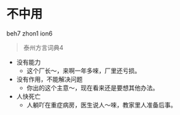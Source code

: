 # 不中用
beh7 zhon1 ion6
> 泰州方言词典4
- 没有能力
  - 这个厂长～，来啊一年多唻，厂里还亏损。
- 没有作用，不能解决问题
  - 你出的这个主意～，现在看来还是要想其他办法。
- 人快死亡
  - 人躺吖在重症病房，医生说人～唻，教家里人准备后事。
